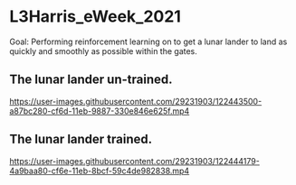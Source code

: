 # L3Harris_eWeek_2021

Goal: Performing reinforcement learning on to get a lunar lander to land as quickly and smoothly as possible within the gates.

## The lunar lander un-trained.

https://user-images.githubusercontent.com/29231903/122443500-a87bc280-cf6d-11eb-9887-330e846e625f.mp4

## The lunar lander trained.

https://user-images.githubusercontent.com/29231903/122444179-4a9baa80-cf6e-11eb-8bcf-59c4de982838.mp4








